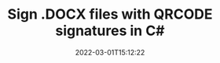 ---
############################# Static ############################
layout: "auto-gen"
date: 2022-03-01T15:12:22
draft: false
otherformats: pdf doc docm dot dotm dotx odt ott rtf xls xlsx xlsm xlsb csv ods ots xltx xltm ppt pptx pps ppsx odp otp potx potm pptm ppsm png jpg bmp gif tif tiff svg webp wmf
breadcrumb: Create QRCODE signature on DOCX for C#

############################# Head ############################
head_title: "Adding QRCODE signatures in a DOCX file with C#"
head_description: "Put QRCODE Signature on DOCX file for .NET using a few lines of code. Use the GroupDocs Document Signature API to sign dozens file formats."

############################# Header ############################
title: "Sign .DOCX files with QRCODE signatures in C#"
description: "How to add QRCODE Signature with a few lines of .NET code"
bg_image: "https://cms.admin.containerize.com/templates/aspose/App_Themes/V3/images/bg/header1.png"
bg_overlay: false
button:
    enable: true

############################# SubMenu ############################
submenu:
    enable: true

    left:
        img_alt: "GroupDocs.Signature for .NET"
        image: "https://cms.admin.containerize.com/templates/groupdocs/images/product-logos/90x90-noborder/groupdocs-signature-net.png"
        product: "GroupDocs.Signature"
        platform: ".NET"



############################# About ############################
about:
    enable: true
    title: "About GroupDocs.Signature for .NET API"
    content: |
        [GroupDocs.Signature for .NET](https://products.groupdocs.com/signature/net/) is a advanced .NET API to electronically sign digital documents using various signature types such as text, image, barcode, QR-code, stamp, form-field and metadata. Users can load, edit, validate, save, remove, preview and search digital signatures within PDF, Microsoft Word, Excel worksheets, PowerPoint presentations, Adobe Photoshop, metafiles and image file formats, with additional support for customizing signature properties as needed.
    

overview:
    enable: true
    title: "Overview API"
    content: |
        Sign your DOCX files with QRCODE signatures using .NET easily. You can use just a couple of C# code lines in any platform of your choice like - Windows, Linux, macOS.
        You can put QRCODE on DOCX file in a very convenient way and for free. Besides that it is possible to sign DOCX files using advanced QRCODE options. 
        
        There are a lot of options features to sign DOCX which you may use for your purposes:

        * QRCODE position on the page can be set up as absolutely as relatively;;
        * One QRCODE signature may be placed on specified pages of multi-page documents;;
        * A lot of additional signature features like color, size, border etc. are available..
        
        There are also saving options for signed DOCX file:

        * after signing file might be saved with other supported format;
        * furthermore file can be encrypted with password or saved to memory stream.

        Signing DOCX files with QRCODE provides vast amount opportunities for users. Moreover there is no need for any additional software installed - like MS Office, Open Office, Adobe Acrobat Reader etc.


############################# Steps ############################
steps:
    enable: true
    title_left: "Steps to sign DOCX with QRCODE in C#"
    content_left: |
        [GroupDocs.Signature for .NET](https://products.groupdocs.com/signature/net/) provides ability to sign DOCX documents with QRCODE signatures quick and easily.
        
        * Create an instance of Signature class providing DOCX file supposed to signing as path or memory stream
        * Instantiate SignOptions class and set all demanded data.
        * Invoke the Signature.Sign passing output DOCX file or memory stream

    title_right: "System Requirements"
    content_right: |
        Documents signing with GroupDocs.Signature for .NET can be performed in just a few simple steps. Our APIs are supported on all major platforms and operating systems. Before executing the code below, make sure you have the following prerequisites installed on your system.

        * Operating systems: Microsoft Windows, Linux, MacOS
        * Development environments: Microsoft Visual Studio, Xamarin, MonoDevelop
        * Frameworks: .NET Framework, .NET Standard, .NET Core, Mono
        * Get the latest GroupDocs.Signature for .NET from [Nuget](https://www.nuget.org/packages/groupdocs.signature)
         
    code: |
        ```csharp    
                
        // Set up input DOCX file
        string filePath = "input.docx";
        // Set up output file
        string outputFilePath = "output.docx";

        // Instantiate Signature for input file
        using (var signature = new GroupDocs.Signature.Signature(filePath))
        {
                // create barcode option with predefined QrCode text
                QrCodeSignOptions options = new QrCodeSignOptions("JohnSmith")
                {
                    // setup QrCode encoding type
                    EncodeType = QrCodeTypes.QR,

                    // set signature position
                    Left = 50,
                    Top = 50,
                    Width = 200,
                    Height = 50
                };

                // sign DOCX document
                SignResult result = signature.Sign(outputFilePath, options);
        }

        ```

demos:
    enable: true
    title: "Signing DOCX documents with QRCODE Live Demo"
    content: |
       Sign DOCX file with QRCODE signature right now by visiting the [GroupDocs.Signature App](https://products.groupdocs.app/signature/family) website. Free online demo waiting for you.
          

############################# More Formats ############################
more_formats:
    enable: true
    title: "Signing Other Document Formats with QRCODE using C#"
    content: |
        .NET QRCODE signatures management API for documents and images. Add QRCODE signatures to some of the popular file formats as stated below.
    format: 
        # format loop
        - name: "Add e-Signatures to PDF"
          link: "/signature/net/SIGN/QRCODE/pdf/"
          description: "Adobe Portable Document Format"

        # format loop
        - name: "Add e-Signatures to DOC"
          link: "/signature/net/SIGN/QRCODE/doc/"
          description: "Microsoft Word Document"

        # format loop
        - name: "Add e-Signatures to DOCX"
          link: "/signature/net/SIGN/QRCODE/docx/"
          description: "Microsoft Word Open XML Document"

        # format loop
        - name: "Add e-Signatures to DOCM"
          link: "/signature/net/SIGN/QRCODE/docm/"
          description: "Microsoft Word Macro-Enabled Document"

        # format loop
        - name: "Add e-Signatures to DOT"
          link: "/signature/net/SIGN/QRCODE/dot/"
          description: "Microsoft Word Document Template"

        # format loop
        - name: "Add e-Signatures to DOTM"
          link: "/signature/net/SIGN/QRCODE/dotm/"
          description: "Microsoft Word Macro-Enabled Template"

        # format loop
        - name: "Add e-Signatures to DOTX"
          link: "/signature/net/SIGN/QRCODE/dotx/"
          description: "Word Open XML Document Template"

        # format loop
        - name: "Add e-Signatures to ODT"
          link: "/signature/net/SIGN/QRCODE/odt/"
          description: "Open Document Text"

        # format loop
        - name: "Add e-Signatures to OTT"
          link: "/signature/net/SIGN/QRCODE/ott/"
          description: "OpenDocument Text Template"

        # format loop
        - name: "Add e-Signatures to RTF"
          link: "/signature/net/SIGN/QRCODE/rtf/"
          description: "Rich text format"

        # format loop
        - name: "Add e-Signatures to XLS"
          link: "/signature/net/SIGN/QRCODE/xls/"
          description: "Microsoft Excel Binary File Format"

        # format loop
        - name: "Add e-Signatures to XLSX"
          link: "/signature/net/SIGN/QRCODE/xlsx/"
          description: "Microsoft Excel Open XML Spreadsheet"

        # format loop
        - name: "Add e-Signatures to XLSM"
          link: "/signature/net/SIGN/QRCODE/xlsm/"
          description: "Microsoft Excel Macro-Enabled Spreadsheet"

        # format loop
        - name: "Add e-Signatures to XLSB"
          link: "/signature/net/SIGN/QRCODE/xlsb/"
          description: "Microsoft Excel Binary Worksheet"

        # format loop
        - name: "Add e-Signatures to CSV"
          link: "/signature/net/SIGN/QRCODE/csv/"
          description: "Comma-separated values Worksheet"

        # format loop
        - name: "Add e-Signatures to ODS"
          link: "/signature/net/SIGN/QRCODE/ods/"
          description: "Open Document Spreadsheet"

        # format loop
        - name: "Add e-Signatures to OTS"
          link: "/signature/net/SIGN/QRCODE/ots/"
          description: "OpenDocument Spreadsheet Template"

        # format loop
        - name: "Add e-Signatures to XLTX"
          link: "/signature/net/SIGN/QRCODE/xltx/"
          description: "Microsoft Excel template"

        # format loop
        - name: "Add e-Signatures to XLTM"
          link: "/signature/net/SIGN/QRCODE/xltm/"
          description: "Microsoft Excel macro-enabled template"

        # format loop
        - name: "Add e-Signatures to PPT"
          link: "/signature/net/SIGN/QRCODE/ppt/"
          description: "PowerPoint Presentation"

        # format loop
        - name: "Add e-Signatures to PPTX"
          link: "/signature/net/SIGN/QRCODE/pptx/"
          description: "PowerPoint Open XML Presentation"

        # format loop
        - name: "Add e-Signatures to PPS"
          link: "/signature/net/SIGN/QRCODE/pps/"
          description: "Microsoft PowerPoint 97-2003 Slide Show"

        # format loop
        - name: "Add e-Signatures to PPSX"
          link: "/signature/net/SIGN/QRCODE/ppsx/"
          description: "PowerPoint Open XML Slide Show"                              

        # format loop
        - name: "Add e-Signatures to ODP"
          link: "/signature/net/SIGN/QRCODE/odp/"
          description: "OpenDocument Presentation"

        # format loop
        - name: "Add e-Signatures to OTP"
          link: "/signature/net/SIGN/QRCODE/otp/"
          description: "OpenDocument Presentation Template"

        # format loop
        - name: "Add e-Signatures to POTX"
          link: "/signature/net/SIGN/QRCODE/potx/"
          description: "PowerPoint template presentation" 

        # format loop
        - name: "Add e-Signatures to POTM"
          link: "/signature/net/SIGN/QRCODE/potm/"
          description: "PowerPoint template with support for Macros" 
          
        # format loop
        - name: "Add e-Signatures to PPTM"
          link: "/signature/net/SIGN/QRCODE/pptm/"
          description: "PowerPoint macro-enabled Presentation" 

        # format loop
        - name: "Add e-Signatures to PPSM"
          link: "/signature/net/SIGN/QRCODE/ppsm/"
          description: "PowerPoint Macro-enabled Slide Show" 

        # format loop
        - name: "Add e-Signatures to PNG"
          link: "/signature/net/SIGN/QRCODE/png/"
          description: "Portable Network Graphic"

        # format loop
        - name: "Add e-Signatures to JPG"
          link: "/signature/net/SIGN/QRCODE/jpg/"
          description: "JPEG Image"

        # format loop
        - name: "Add e-Signatures to BMP"
          link: "/signature/net/SIGN/QRCODE/bmp/"
          description: "Bitmap File Format"

        # format loop
        - name: "Add e-Signatures to GIF"
          link: "/signature/net/SIGN/QRCODE/gif/"
          description: "Graphics Interchange Format"

        # format loop
        - name: "Add e-Signatures to TIFF"
          link: "/signature/net/SIGN/QRCODE/tif/"
          description: "Tagged Image File Format"

        # format loop
        - name: "Add e-Signatures to SVG"
          link: "/signature/net/SIGN/QRCODE/svg/"
          description: "Scalable Vector Graphics"

        # format loop
        - name: "Add e-Signatures to WEBP"
          link: "/signature/net/SIGN/QRCODE/webp/"
          description: "WebP Image"

        # format loop
        - name: "Add e-Signatures to WMF"
          link: "/signature/net/SIGN/QRCODE/wmf/"
          description: "Windows Metafile"   
       
       
back_to_top:
    enable: true
---